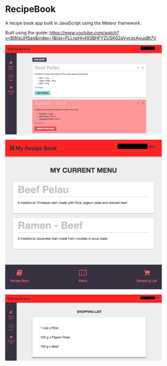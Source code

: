 # RecipeBook

A recipe book app built in JavaScript using the Meteor framework.

Built using the guide: https://www.youtube.com/watch?v=BI8IslJHSag&index=1&list=PLLnpHn493BHFYZUSK62aVycgcAouqBt7V

![Recipe Book](https://github.com/amaalali/RecipeBook_meteor/blob/master/screenshots/recipe-book.png "Recipe Book")

![Menu Responsive](https://github.com/amaalali/RecipeBook_meteor/blob/master/screenshots/menu-responsive.png "Menu Responsive")

![Shopping List](https://github.com/amaalali/RecipeBook_meteor/blob/master/screenshots/shoppinglist.png "Shopping List")
